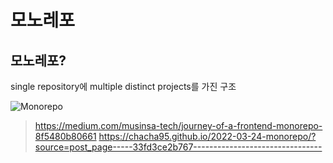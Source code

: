 # 모노레포 

## 모노레포?
 single repository에 multiple distinct projects를 가진 구조

 ![Monorepo](image.png)
 






> https://medium.com/musinsa-tech/journey-of-a-frontend-monorepo-8f5480b80661
> https://chacha95.github.io/2022-03-24-monorepo/?source=post_page-----33fd3ce2b767--------------------------------